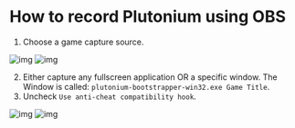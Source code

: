 # How to record Plutonium using OBS

1. Choose a game capture source.

![img](/images/docs/recording-plutonium-obs/0h5ABTz.png)
![img](/images/docs/recording-plutonium-obs/chayvWX.png)

2. Either capture any fullscreen application OR a specific window. The Window is called: `plutonium-bootstrapper-win32.exe Game Title`.
3. Uncheck `Use anti-cheat compatibility hook`.

![img](/images/docs/recording-plutonium-obs/TRRTqji.png)
![img](/images/docs/recording-plutonium-obs/mNYfZtx.png)
